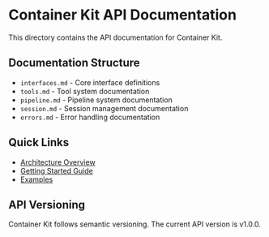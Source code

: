 # Container Kit API Documentation

This directory contains the API documentation for Container Kit.

## Documentation Structure

- `interfaces.md` - Core interface definitions
- `tools.md` - Tool system documentation
- `pipeline.md` - Pipeline system documentation
- `session.md` - Session management documentation
- `errors.md` - Error handling documentation

## Quick Links

- [Architecture Overview](../architecture/README.md)
- [Getting Started Guide](../guides/getting-started.md)
- [Examples](../examples/README.md)

## API Versioning

Container Kit follows semantic versioning. The current API version is v1.0.0.
